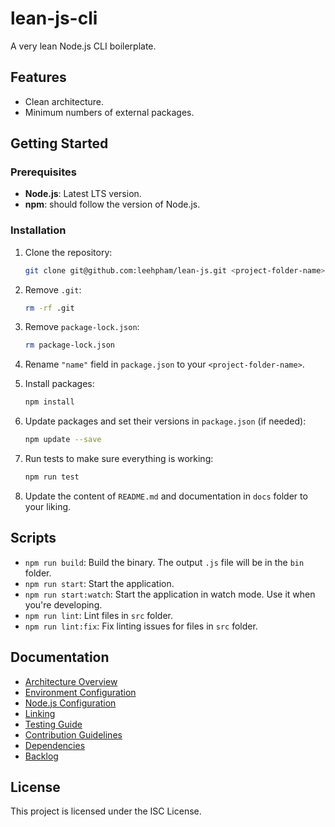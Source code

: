 # lean-js-cli

A very lean Node.js CLI boilerplate.

## Features

- Clean architecture.
- Minimum numbers of external packages.

## Getting Started

### Prerequisites

- **Node.js**: Latest LTS version.
- **npm**: should follow the version of Node.js.

### Installation

1. Clone the repository:

    ```bash
    git clone git@github.com:leehpham/lean-js.git <project-folder-name>
    ```

2. Remove `.git`:

    ```bash
    rm -rf .git
    ```

3. Remove `package-lock.json`:

    ```bash
    rm package-lock.json
    ```

4. Rename `"name"` field in `package.json` to your `<project-folder-name>`.

5. Install packages:

    ```bash
    npm install
    ```

6. Update packages and set their versions in `package.json` (if needed):

    ```bash
    npm update --save
    ```

7. Run tests to make sure everything is working:

    ```bash
    npm run test
    ```

8. Update the content of `README.md` and documentation in `docs` folder to your liking.

## Scripts

- `npm run build`: Build the binary. The output `.js` file will be in the `bin` folder.
- `npm run start`: Start the application.
- `npm run start:watch`: Start the application in watch mode.
  Use it when you're developing.
- `npm run lint`: Lint files in `src` folder.
- `npm run lint:fix`: Fix linting issues for files in `src` folder.

## Documentation

- [Architecture Overview](./docs/ARCHITECTURE.md)
- [Environment Configuration](./docs/ENVIRONMENT.md)
- [Node.js Configuration](./docs/NODEJS_CONFIG.md)
- [Linking](./docs/LINKING.md)
- [Testing Guide](./docs/TESTING.md)
- [Contribution Guidelines](./docs/CONTRIBUTING.md)
- [Dependencies](./docs/DEPENDENCIES.md)
- [Backlog](/docs/BACKLOG.md)

## License

This project is licensed under the ISC License.
